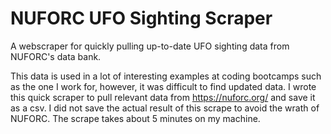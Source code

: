 # NUFORC UFO Sighting Scraper

A webscraper for quickly pulling up-to-date UFO sighting data from NUFORC's data bank.

This data is used in a lot of interesting examples at coding bootcamps such as the one I work for, however, it was difficult to find updated data. I wrote this quick scraper to pull relevant data from https://nuforc.org/ and save it as a csv. I did not save the actual result of this scrape to avoid the wrath of NUFORC. The scrape takes about 5 minutes on my machine.
